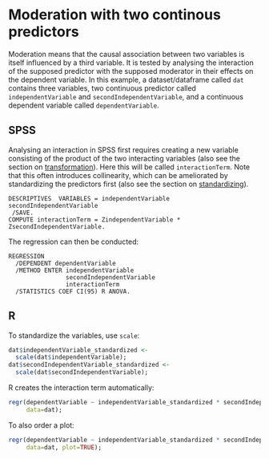 # Moderation with two continous predictors

Moderation means that the causal association between two variables is itself influenced by a third variable. It is tested by analysing the interaction of the supposed predictor with the supposed moderator in their effects on the dependent variable. In this example, a dataset/dataframe called `dat` contains three variables, two continuous predictor called `independentVariable` and `secondIndependentVariable`, and a continuous dependent variable called `dependentVariable`.

## SPSS

Analysing an interaction in SPSS first requires creating a new variable consisting of the product of the two interacting variables (also see the section on [transformation](transformation.html)). Here this will be called `interactionTerm`. Note that this often introduces collinearity, which can be ameliorated by standardizing the predictors first (also see the section on [standardizing](standardizing.html)).

```
DESCRIPTIVES  VARIABLES = independentVariable secondIndependentVariable
 /SAVE.
COMPUTE interactionTerm = ZindependentVariable * ZsecondIndependentVariable.
```

The regression can then be conducted:

```
REGRESSION
  /DEPENDENT dependentVariable
  /METHOD ENTER independentVariable
                secondIndependentVariable
                interactionTerm
  /STATISTICS COEF CI(95) R ANOVA.
```

## R

To standardize the variables, use `scale`:

```r
dat$independentVariable_standardized <-
  scale(dat$independentVariable);
dat$secondIndependentVariable_standardized <-
  scale(dat$secondIndependentVariable);
```

R creates the interaction term automatically:

```r
regr(dependentVariable ~ independentVariable_standardized * secondIndependentVariable_standardized,
     data=dat);
```

To also order a plot:

```r
regr(dependentVariable ~ independentVariable_standardized * secondIndependentVariable_standardized,
     data=dat, plot=TRUE);
```
